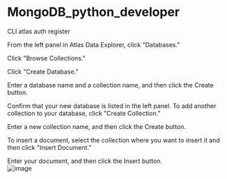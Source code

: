 # MongoDB_python_developer
CLI
atlas auth register

From the left panel in Atlas Data Explorer, click "Databases."




Click "Browse Collections."




Click "Create Database."




Enter a database name and a collection name, and then click the Create button.




Confirm that your new database is listed in the left panel. To add another collection to your database, click "Create Collection."




Enter a new collection name, and then click the Create button.




To insert a document, select the collection where you want to insert it and then click "Insert Document."




Enter your document, and then click the Insert button.  
![image](https://github.com/tentaclepurple/MongoDB_python_developer/assets/116112114/e8791332-bbe0-4d6d-a57b-67f052bb8910)
